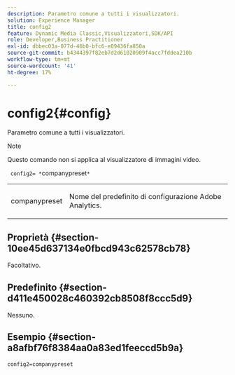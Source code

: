 ```yaml
---
description: Parametro comune a tutti i visualizzatori.
solution: Experience Manager
title: config2
feature: Dynamic Media Classic,Visualizzatori,SDK/API
role: Developer,Business Practitioner
exl-id: dbbec03a-077d-46b0-bfc6-e09436fa850a
source-git-commit: b4344397f82eb7d2d61020909f4acc7fddea210b
workflow-type: tm+mt
source-wordcount: '41'
ht-degree: 17%

---
```


# config2{#config}

Parametro comune a tutti i visualizzatori.

>[!NOTE]
>
>Questo comando non si applica al visualizzatore di immagini video.

` config2= *`companypreset`*`

<table id="table_9B98C97485DD4DEB8A6ECBCE8DF6B886"> 
 <tbody> 
  <tr> 
   <td colname="col1"> <p> <span class="codeph"> <span class="varname"> companypreset</span> </span> </p> </td> 
   <td colname="col2"> <p> Nome del predefinito di configurazione <span class="keyword"> Adobe Analytics</span>. </p> </td> 
  </tr> 
 </tbody> 
</table>

## Proprietà {#section-10ee45d637134e0fbcd943c62578cb78}

Facoltativo.

## Predefinito {#section-d411e450028c460392cb8508f8ccc5d9}

Nessuno.

## Esempio {#section-a8afbf76f8384aa0a83ed1feeccd5b9a}

```
config2=companypreset
```
